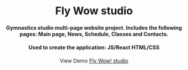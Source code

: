 <div align="center">
<h1>Fly Wow studio</h1>
<h4>Gymnastics studio multi-page website project. Includes the following pages: Main page, News, Schedule, Classes and Contacts.</h4>
<h4>Used to create the application: JS/React HTML/CSS</h4>
<p>View Demo <a href="https://fly-wow-studio.netlify.app" target="_blank">Fly Wow! studio</a></p>  
</div> 


